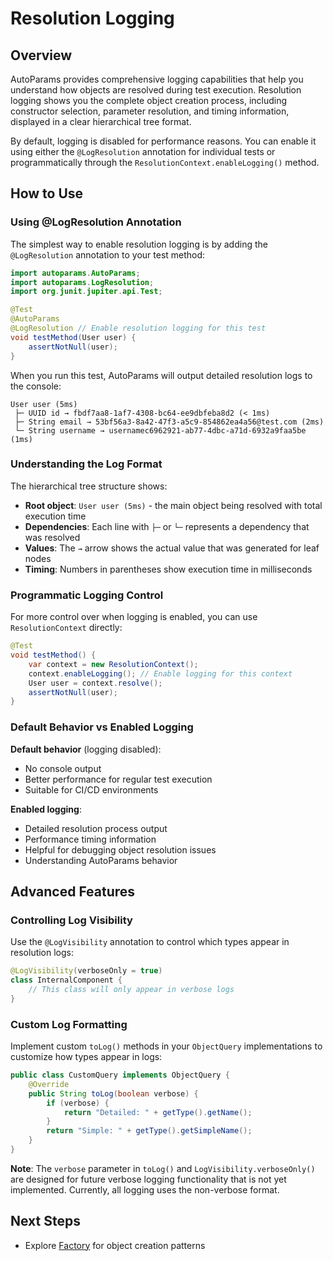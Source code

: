 # Resolution Logging

## Overview

AutoParams provides comprehensive logging capabilities that help you understand how objects are resolved during test execution. Resolution logging shows you the complete object creation process, including constructor selection, parameter resolution, and timing information, displayed in a clear hierarchical tree format.

By default, logging is disabled for performance reasons. You can enable it using either the `@LogResolution` annotation for individual tests or programmatically through the `ResolutionContext.enableLogging()` method.

## How to Use

### Using @LogResolution Annotation

The simplest way to enable resolution logging is by adding the `@LogResolution` annotation to your test method:

```java
import autoparams.AutoParams;
import autoparams.LogResolution;
import org.junit.jupiter.api.Test;

@Test
@AutoParams
@LogResolution // Enable resolution logging for this test
void testMethod(User user) {
    assertNotNull(user);
}
```

When you run this test, AutoParams will output detailed resolution logs to the console:

```
User user (5ms)
 ├─ UUID id → fbdf7aa8-1af7-4308-bc64-ee9dbfeba8d2 (< 1ms)
 ├─ String email → 53bf56a3-8a42-47f3-a5c9-854862ea4a56@test.com (2ms)
 └─ String username → usernamec6962921-ab77-4dbc-a71d-6932a9faa5be (1ms)
```

### Understanding the Log Format

The hierarchical tree structure shows:

- **Root object**: `User user (5ms)` - the main object being resolved with total execution time
- **Dependencies**: Each line with `├─` or `└─` represents a dependency that was resolved
- **Values**: The `→` arrow shows the actual value that was generated for leaf nodes
- **Timing**: Numbers in parentheses show execution time in milliseconds

### Programmatic Logging Control

For more control over when logging is enabled, you can use `ResolutionContext` directly:

```java
@Test
void testMethod() {
    var context = new ResolutionContext();
    context.enableLogging(); // Enable logging for this context
    User user = context.resolve();
    assertNotNull(user);
}
```

### Default Behavior vs Enabled Logging

**Default behavior** (logging disabled):
- No console output
- Better performance for regular test execution
- Suitable for CI/CD environments

**Enabled logging**:
- Detailed resolution process output
- Performance timing information
- Helpful for debugging object resolution issues
- Understanding AutoParams behavior

## Advanced Features

### Controlling Log Visibility

Use the `@LogVisibility` annotation to control which types appear in resolution logs:

```java
@LogVisibility(verboseOnly = true)
class InternalComponent {
    // This class will only appear in verbose logs
}
```

### Custom Log Formatting

Implement custom `toLog()` methods in your `ObjectQuery` implementations to customize how types appear in logs:

```java
public class CustomQuery implements ObjectQuery {
    @Override
    public String toLog(boolean verbose) {
        if (verbose) {
            return "Detailed: " + getType().getName();
        }
        return "Simple: " + getType().getSimpleName();
    }
}
```

**Note**: The `verbose` parameter in `toLog()` and `LogVisibility.verboseOnly()` are designed for future verbose logging functionality that is not yet implemented. Currently, all logging uses the non-verbose format.

## Next Steps

- Explore [Factory](factory.md) for object creation patterns
